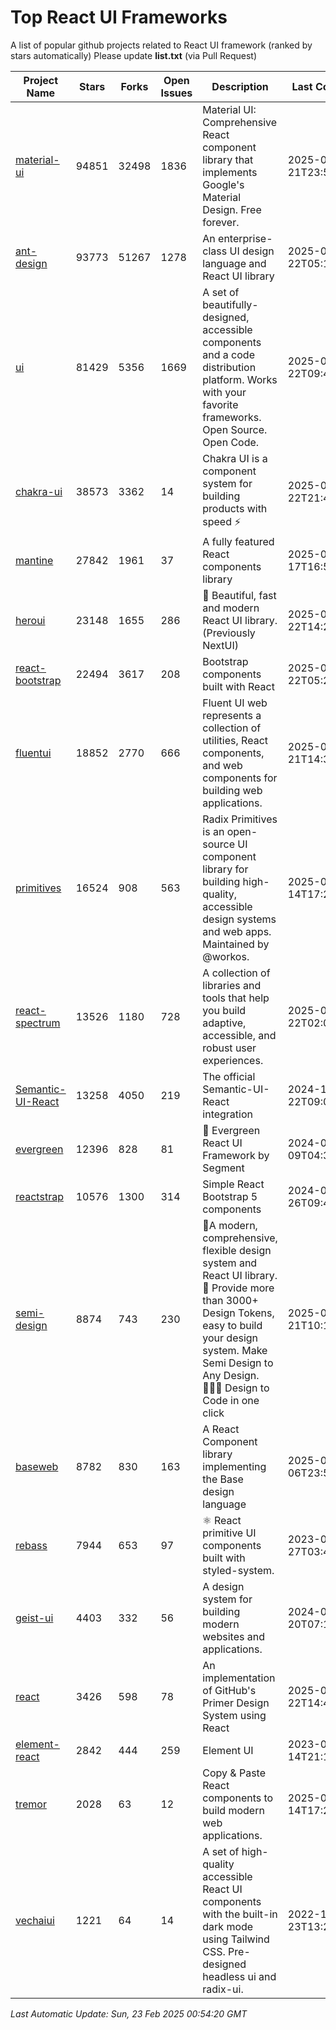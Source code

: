 # Top React UI Frameworks

A list of popular github projects related to React UI framework (ranked by stars automatically)
Please update **list.txt** (via Pull Request)

| Project Name | Stars | Forks | Open Issues | Description | Last Commit |
| ------------ | ----- | ----- | ----------- | ----------- | ----------- |
| [material-ui](https://github.com/mui/material-ui) |94851|32498|1836|Material UI: Comprehensive React component library that implements Google&#39;s Material Design. Free forever.|2025-02-21T23:50:00Z|
| [ant-design](https://github.com/ant-design/ant-design) |93773|51267|1278|An enterprise-class UI design language and React UI library|2025-02-22T05:10:27Z|
| [ui](https://github.com/shadcn-ui/ui) |81429|5356|1669|A set of beautifully-designed, accessible components and a code distribution platform. Works with your favorite frameworks. Open Source. Open Code.|2025-02-22T09:46:06Z|
| [chakra-ui](https://github.com/chakra-ui/chakra-ui) |38573|3362|14|Chakra UI is a component system for building products with speed ⚡️|2025-02-22T21:40:03Z|
| [mantine](https://github.com/mantinedev/mantine) |27842|1961|37|A fully featured React components library|2025-02-17T16:50:09Z|
| [heroui](https://github.com/heroui-inc/heroui) |23148|1655|286|🚀 Beautiful, fast and modern React UI library. (Previously NextUI)|2025-02-22T14:22:13Z|
| [react-bootstrap](https://github.com/react-bootstrap/react-bootstrap) |22494|3617|208|Bootstrap components built with React|2025-02-22T05:29:08Z|
| [fluentui](https://github.com/microsoft/fluentui) |18852|2770|666|Fluent UI web represents a collection of utilities, React components, and web components for building web applications.|2025-02-21T14:34:39Z|
| [primitives](https://github.com/radix-ui/primitives) |16524|908|563|Radix Primitives is an open-source UI component library for building high-quality, accessible design systems and web apps. Maintained by @workos.|2025-02-14T17:26:00Z|
| [react-spectrum](https://github.com/adobe/react-spectrum) |13526|1180|728|A collection of libraries and tools that help you build adaptive, accessible, and robust user experiences.|2025-02-22T02:01:59Z|
| [Semantic-UI-React](https://github.com/Semantic-Org/Semantic-UI-React) |13258|4050|219|The official Semantic-UI-React integration|2024-11-22T09:09:59Z|
| [evergreen](https://github.com/segmentio/evergreen) |12396|828|81|🌲 Evergreen React UI Framework by Segment|2024-07-09T04:30:28Z|
| [reactstrap](https://github.com/reactstrap/reactstrap) |10576|1300|314|Simple React Bootstrap 5 components|2024-09-26T09:40:49Z|
| [semi-design](https://github.com/DouyinFE/semi-design) |8874|743|230|🚀A modern, comprehensive, flexible design system and React UI library. 🎨 Provide more than 3000+ Design Tokens, easy to build your design system. Make Semi Design to Any Design.  🧑🏻‍💻 Design to Code in one click |2025-02-21T10:18:09Z|
| [baseweb](https://github.com/uber/baseweb) |8782|830|163|A React Component library implementing the Base design language|2025-01-06T23:55:32Z|
| [rebass](https://github.com/rebassjs/rebass) |7944|653|97|:atom_symbol: React primitive UI components built with styled-system.|2023-07-27T03:42:53Z|
| [geist-ui](https://github.com/geist-org/geist-ui) |4403|332|56|A design system for building modern websites and applications.|2024-07-20T07:18:46Z|
| [react](https://github.com/primer/react) |3426|598|78|An implementation of GitHub&#39;s Primer Design System using React|2025-02-22T14:43:46Z|
| [element-react](https://github.com/ElemeFE/element-react) |2842|444|259|Element UI|2023-01-14T21:13:08Z|
| [tremor](https://github.com/tremorlabs/tremor) |2028|63|12|Copy &amp; Paste React components to build modern web applications. |2025-02-14T17:21:35Z|
| [vechaiui](https://github.com/vechai/vechaiui) |1221|64|14|A set of high-quality accessible React UI components with the built-in dark mode using Tailwind CSS. Pre-designed headless ui and radix-ui.|2022-12-23T13:29:41Z|

*Last Automatic Update: Sun, 23 Feb 2025 00:54:20 GMT*
